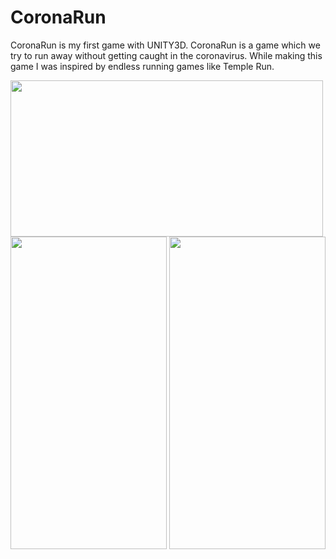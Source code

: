 # CoronaRun
CoronaRun is my first game with UNITY3D. CoronaRun is a game which we try to run away without getting caught in the
coronavirus. While making this game I was inspired by endless running games like Temple Run.


<img src="https://user-images.githubusercontent.com/57791061/112745499-92cfb000-8fb1-11eb-8016-f12da3a3d485.jpeg" width="500" height="250">




<img src="https://user-images.githubusercontent.com/57791061/112745519-b8f55000-8fb1-11eb-9599-747fe1de95ed.jpeg" width="250" height="500">




<img src="https://user-images.githubusercontent.com/57791061/112745522-c01c5e00-8fb1-11eb-8f99-0108228a8737.jpeg" width="250" height="500">
